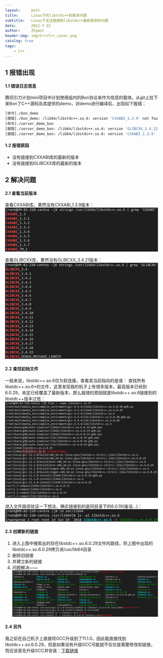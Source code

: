 ```yaml
---
layout:     post
title:      Linux下的libstdc++的版本问题
subtitle:   Linux下无法链接到libstdc++最新版本的问题
date:       2021-7-22
author:     Zhgaot
header-img: img/C++/C++_cover.png
catalog: true
tags:
    - C++
---
```


## 1 报错出现
#### 1.1 错误日志信息
腾讯引力计划mini项目中计划使用组内的Bon协议来作为信息的载体。从git上拉下来Bon了C++源码及其提供的demo，对demo进行编译后，出现如下报错：
```bash
[命令]./bon_demo
[报错]./bon_demo: /lib64/libstdc++.so.6: version 'CXXABI_1.3.9' not found (required by ./bon_demo)
[命令]./server_demo_bon
[报错]./server_demo_bon: /lib64/libstdc++.so.6: version 'GLIBCXX_3.4.21' not found (required by ./server_demo_bon) 
[报错]./server_demo_bon: /lib64/libstdc++.so.6: version 'CXXABI_1.3.9' not found (required by ./server_demo_bon)
```

#### 1.2 报错原因
- 没有链接到CXXABI库的最新的版本
- 没有链接到GLIBCXX库的最新的版本

## 2 解决问题
#### 2.1 查看当前版本
查看CXXABI库，果然没有CXXABI_1.3.9版本：
![](https://raw.githubusercontent.com/Zhgaot/Zhgaot.github.io/master/img/C++/libstdc++/edition_0.png)

查看GLIBCXX库，果然没有GLIBCXX_3.4.21版本：
![](https://raw.githubusercontent.com/Zhgaot/Zhgaot.github.io/master/img/C++/libstdc++/edition_1.png)

#### 2.2 查找初始文件
一般来说，libstdc++.so.6仅为软连接，查看其当前指向的是谁：
查找所有libstdc++.so.6*的文件，这里发现我的机子上有很多版本，最高版本已经到6.0.29，肯定已经覆盖了最新版本，那么报错的原因就是libstdc++.so.6链接到的libstdc++版本过低：
![](https://raw.githubusercontent.com/Zhgaot/Zhgaot.github.io/master/img/C++/libstdc++/edition_2.png)

进入文件路径验证一下想法，确实链接到的是同目录下的6.0.19(废话...)：
![](https://raw.githubusercontent.com/Zhgaot/Zhgaot.github.io/master/img/C++/libstdc++/edition_3.png)

#### 2.3 创建新的链接
1. 进入上图中搜索出的存在libstdc++.so.6.0.29文件的路径，将上图中出现的libstdc++.so.6.0.29拷贝进/usr/lib64目录
2. 删除旧链接
3. 并建立新的链接
4. 问题解决~~~
![](https://raw.githubusercontent.com/Zhgaot/Zhgaot.github.io/master/img/C++/libstdc++/edition_4.png)

#### 2.4 另外
我之前在自己机子上直接将GCC升级到了11.1.0，因此能直接找到libstdc++.so.6.0.29，但是如果没有升级GCC可能就不仅仅是需要修改软链接，而应该首先升级GCC并安装：[下载链接](http://ftp.tsukuba.wide.ad.jp/software/gcc/releases/)